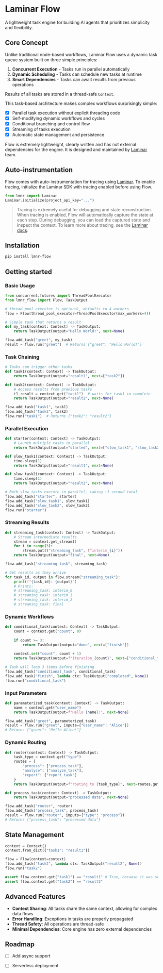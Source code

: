 # Laminar Flow

A lightweight task engine for building AI agents that prioritizes simplicity and flexibility.

## Core Concept

Unlike traditional node-based workflows, Laminar Flow uses a dynamic task queue system built on three simple principles:

1. **Concurrent Execution** - Tasks run in parallel automatically
2. **Dynamic Scheduling** - Tasks can schedule new tasks at runtime
3. **Smart Dependencies** - Tasks can await results from previous operations

Results of all tasks are stored in a thread-safe `Context`.

This task-based architecture makes complex workflows surprisingly simple:

- [x] Parallel task execution without explicit threading code
- [x] Self-modifying dynamic workflows and cycles
- [x] Conditional branching and control flow
- [x] Streaming of tasks execution
- [x] Automatic state management and persistence

Flow is extremely lightweight, clearly written and has not external dependencies for the engine. It is designed and maintained by [Laminar](https://github.com/lmnr-ai) team.

## Auto-instrumentation
Flow comes with auto-instrumentation for tracing using [Laminar](https://github.com/lmnr-ai/lmnr). To enable tracing, initialize the Laminar SDK with tracing enabled before using Flow.

```python
from lmnr import Laminar
Laminar.initialize(project_api_key="...")
```

> Tracing is extremely useful for debugging and state reconstruction. When tracing is enabled, Flow will automatically capture the state at each step. During debugging, you can load the captured state and inspect the context. To learn more about tracing, see the [Laminar docs](https://docs.lmnr.ai).

## Installation

```bash
pip install lmnr-flow
```

## Getting started

### Basic Usage
```python
from concurrent.futures import ThreadPoolExecutor
from lmnr_flow import Flow, TaskOutput

# thread pool executor is optional, defaults to 4 workers
flow = Flow(thread_pool_executor=ThreadPoolExecutor(max_workers=4))

# Simple task that returns a result
def my_task(context: Context) -> TaskOutput:
    return TaskOutput(output="Hello World!", next=None)

flow.add_task("greet", my_task)
result = flow.run("greet")  # Returns {"greet": "Hello World!"}
```

### Task Chaining
```python
# Tasks can trigger other tasks
def task1(context: Context) -> TaskOutput:
    return TaskOutput(output="result1", next=["task2"])

def task2(context: Context) -> TaskOutput:
    # Access results from previous tasks
    t1_result = context.get("task1")  # waits for task1 to complete
    return TaskOutput(output="result2", next=None)

flow.add_task("task1", task1)
flow.add_task("task2", task2)
flow.run("task1")  # Returns {"task2": "result2"}
```

### Parallel Execution
```python
def starter(context: Context) -> TaskOutput:
    # Launch multiple tasks in parallel
    return TaskOutput(output="started", next=["slow_task1", "slow_task2"])

def slow_task1(context: Context) -> TaskOutput:
    time.sleep(1)
    return TaskOutput(output="result1", next=None)

def slow_task2(context: Context) -> TaskOutput:
    time.sleep(1)
    return TaskOutput(output="result2", next=None)

# Both slow_tasks execute in parallel, taking ~1 second total
flow.add_task("starter", starter)
flow.add_task("slow_task1", slow_task1)
flow.add_task("slow_task2", slow_task2)
flow.run("starter")
```

### Streaming Results
```python
def streaming_task(context: Context) -> TaskOutput:
    # Stream intermediate results
    stream = context.get_stream()
    for i in range(3):
        stream.put(("streaming_task", f"interim_{i}"))
    return TaskOutput(output="final", next=None)

flow.add_task("streaming_task", streaming_task)

# Get results as they arrive
for task_id, output in flow.stream("streaming_task"):
    print(f"{task_id}: {output}")
    # Prints:
    # streaming_task: interim_0
    # streaming_task: interim_1
    # streaming_task: interim_2
    # streaming_task: final
```

### Dynamic Workflows
```python
def conditional_task(context: Context) -> TaskOutput:
    count = context.get("count", 0)
    
    if count >= 3:
        return TaskOutput(output="done", next=["finish"])
    
    context.set("count", count + 1)
    return TaskOutput(output=f"iteration_{count}", next=["conditional_task"])

# Task will loop 3 times before finishing
flow.add_task("conditional_task", conditional_task)
flow.add_task("finish", lambda ctx: TaskOutput("completed", None))
flow.run("conditional_task")
```

### Input Parameters
```python
def parameterized_task(context: Context) -> TaskOutput:
    name = context.get("user_name")
    return TaskOutput(output=f"Hello {name}!", next=None)

flow.add_task("greet", parameterized_task)
result = flow.run("greet", inputs={"user_name": "Alice"})
# Returns {"greet": "Hello Alice!"}
```

### Dynamic Routing
```python
def router(context: Context) -> TaskOutput:
    task_type = context.get("type")
    routes = {
        "process": ["process_task"],
        "analyze": ["analyze_task"],
        "report": ["report_task"]
    }
    return TaskOutput(output=f"routing to {task_type}", next=routes.get(task_type, []))

def process_task(context: Context) -> TaskOutput:
    return TaskOutput(output="processed data", next=None)

flow.add_task("router", router)
flow.add_task("process_task", process_task)
result = flow.run("router", inputs={"type": "process"})
# Returns {"process_task": "processed data"}
```

## State Management

```python
context = Context()
context.from_dict({"task1": "result1"})

flow = Flow(context=context)
flow.add_task("task2", lambda ctx: TaskOutput("result2", None))
flow.run("task2")

assert flow.context.get("task1") == "result1" # True, because it was set in the context
assert flow.context.get("task2") == "result2"
```

## Advanced Features

- **Context Sharing**: All tasks share the same context, allowing for complex data flows
- **Error Handling**: Exceptions in tasks are properly propagated
- **Thread Safety**: All operations are thread-safe
- **Minimal Dependencies**: Core engine has zero external dependencies

## Roadmap
- [ ] Add async support
- [ ] Serverless deployment

